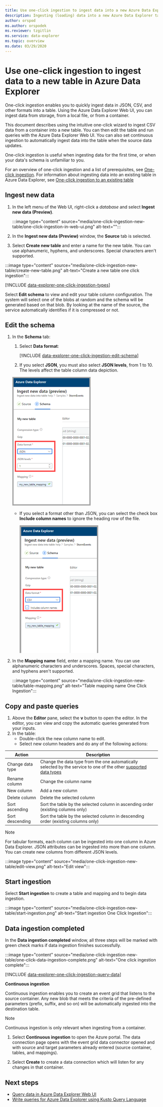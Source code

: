 ```yaml
---
title: Use one-click ingestion to ingest data into a new Azure Data Explorer table
description: Ingesting (loading) data into a new Azure Data Explorer table simply, using one-click ingestion.
author: orspod
ms.author: orspodek
ms.reviewer: tzgitlin
ms.service: data-explorer
ms.topic: overview
ms.date: 03/29/2020
---
```


# Use one-click ingestion to ingest data to a new table in Azure Data Explorer

One-click ingestion enables you to quickly ingest data in JSON, CSV, and other formats into a table. Using the Azure Data Explorer Web UI, you can ingest data from storage, from a local file, or from a container. 

This document describes using the intuitive one-click wizard to ingest CSV data from a container into a new table. You can then edit the table and run queries with the Azure Data Explorer Web UI. You can also set continuous ingestion to automatically ingest data into the table when the source data updates.

One-click ingestion is useful when ingesting data for the first time, or when your data's schema is unfamiliar to you. 

For an overview of one-click ingestion and a list of prerequisites, see [One-click ingestion](ingest-data-one-click.md).
For information about ingesting data into an existing table in Azure Data Explorer, see [One-click ingestion to an existing table](one-click-ingestion-existing-table.md)

## Ingest new data

1. In the left menu of the Web UI, right-click a *database* and select **Ingest new data (Preview)**.

    :::image type="content" source="media/one-click-ingestion-new-table/one-click-ingestion-in-web-ui.png" alt-text="":::
 
1. In the **Ingest new data (Preview)** window, the **Source** tab is selected. 

1. Select **Create new table** and enter a name for the new table. You can use alphanumeric, hyphens, and underscores. Special characters aren't supported.

:::image type="content" source="media/one-click-ingestion-new-table/create-new-table.png" alt-text="Create a new table one click ingestion":::

[!INCLUDE [data-explorer-one-click-ingestion-types](includes/data-explorer-one-click-ingestion-types.md)]

Select **Edit schema** to view and edit your table column configuration. The system will select one of the blobs at random and the schema will be generated based on that blob. By looking at the name of the source, the service automatically identifies if it is compressed or not.

## Edit the schema

1. In the **Schema** tab:

    1. Select **Data format**:

        [!INCLUDE [data-explorer-one-click-ingestion-edit-schema](includes/data-explorer-one-click-ingestion-edit-schema.md)]

    1. If you select  **JSON**, you must also select **JSON levels**, from 1 to 10. The levels affect the table column data depiction. 

    ![Select JSON levels](media/one-click-ingestion-new-table/json-levels.png)

    * If you select a format other than JSON, you can select the check box **Include column names** to ignore the heading row of the file.

        ![Select Include column names](media/one-click-ingestion-new-table/non-json-format.png)
        
1. In the **Mapping name** field, enter a mapping name. You can use alphanumeric characters and underscores. Spaces, special characters, and hyphens aren't supported.
    
    :::image type="content" source="media/one-click-ingestion-new-table/table-mapping.png" alt-text="Table mapping name One Click Ingestion":::

## Copy and paste queries

1. Above the **Editor** pane, select the **v** button to open the editor. In the editor, you can view and copy the automatic queries generated from your inputs. 
1. In the table: 
    * Double-click the new column name to edit.
    * Select new column headers and do any of the following actions:
    
|Action         |Description                                  |
|-----------------|-------------------------------------------|
|Change data type |Change the data type from the one automatically selected by the service to one of the other [supported data types](#edit-the-schema)|
|Rename column    |Change the column name |
|New column       |Add a new column|
|Delete column    |Delete the selected column|
|Sort ascending   |Sort the table by the selected column in ascending order (existing columns only)|
|Sort descending  |Sort the table by the selected column in descending order (existing columns only) |

> [!Note]
> For tabular formats, each column can be ingested into one column in Azure Data Explorer.
> JSON attributes can be ingested into more than one column. You can create new columns from different JSON levels.

:::image type="content" source="media/one-click-ingestion-new-table/edit-view.png" alt-text="Edit view":::

## Start ingestion

Select **Start ingestion** to create a table and mapping and to begin data ingestion.

:::image type="content" source="media/one-click-ingestion-new-table/start-ingestion.png" alt-text="Start ingestion One Click Ingestion":::

## Data ingestion completed

In the **Data ingestion completed** window, all three steps will be marked with green check marks if data ingestion finishes successfully.

:::image type="content" source="media/one-click-ingestion-new-table/one-click-data-ingestion-complete.png" alt-text="One click ingestion complete"::: 

[!INCLUDE [data-explorer-one-click-ingestion-query-data](includes/data-explorer-one-click-ingestion-query-data.md)]

**Continuous ingestion**

Continuous ingestion enables you to create an event grid that listens to the source container. Any new blob that meets the criteria of the pre-defined parameters (prefix, suffix, and so on) will be automatically ingested into the destination table.

> [!Note]
> Continuous ingestion is only relevant when ingesting from a container.

1. Select **Continuous ingestion** to open the Azure portal. The data connection page opens with the event grid data connector opened and with source and target parameters already entered (source container, tables, and mappings).

1. Select **Create** to create a data connection which will listen for any changes in that container. 

## Next steps

* [Query data in Azure Data Explorer Web UI](web-query-data.md)
* [Write queries for Azure Data Explorer using Kusto Query Language](write-queries.md)
